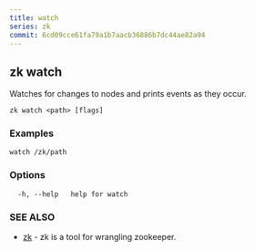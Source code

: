 ```yaml
---
title: watch
series: zk
commit: 6cd09cce61fa79a1b7aacb36886b7dc44ae82a94
---
```

## zk watch

Watches for changes to nodes and prints events as they occur.

```
zk watch <path> [flags]
```

### Examples

```
watch /zk/path
```

### Options

```
  -h, --help   help for watch
```

### SEE ALSO

* [zk](../)	 - zk is a tool for wrangling zookeeper.

